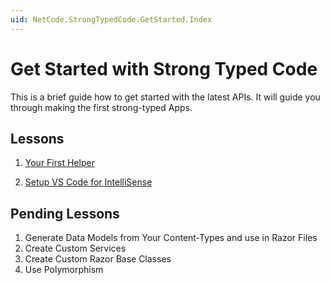 ```yaml
---
uid: NetCode.StrongTypedCode.GetStarted.Index
---
```


# Get Started with Strong Typed Code

This is a brief guide how to get started with the latest APIs.
It will guide you through making the first strong-typed Apps.

## Lessons

1. [Your First Helper](xref:NetCode.StrongTypedCode.GetStarted.1Helper)

2. [Setup VS Code for IntelliSense](xref:NetCode.StrongTypedCode.GetStarted.2VsCode)


## Pending Lessons

1. Generate Data Models from Your Content-Types and use in Razor Files
1. Create Custom Services
1. Create Custom Razor Base Classes
1. Use Polymorphism
